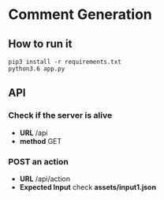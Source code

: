 # Comment Generation

## How to run it
``` 
pip3 install -r requirements.txt 
python3.6 app.py 
```

## API
### Check if the server is alive
- **URL** /api
- **method** GET

### POST an  action
- **URL**  /api/action
- **Expected Input** check  **assets/input1.json** 
